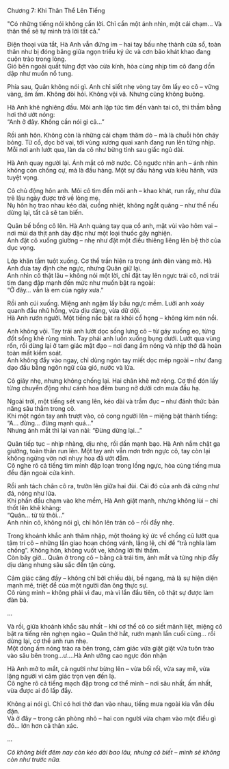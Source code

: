  Chương 7: Khi Thân Thể Lên Tiếng

"Có những tiếng nói không cần lời. Chỉ cần một ánh nhìn, một cái chạm… Và thân thể sẽ tự mình trả lời tất cả."

Điện thoại vừa tắt, Hà Anh vẫn đứng im – hai tay bấu nhẹ thành cửa sổ, toàn thân như bị đóng băng giữa ngọn triều ký ức và cơn bão khát khao đang cuộn trào trong lòng.  
Gió bên ngoài quất từng đợt vào cửa kính, hòa cùng nhịp tim cô đang dồn dập như muốn nổ tung.

Phía sau, Quân không nói gì. Anh chỉ siết nhẹ vòng tay ôm lấy eo cô – vững vàng, âm ấm. Không đòi hỏi. Không vội vã. Nhưng cũng không buông.

Hà Anh khẽ nghiêng đầu. Môi anh lập tức tìm đến vành tai cô, thì thầm bằng hơi thở ướt nóng:  
“Anh ở đây. Không cần nói gì cả…”

Rồi anh hôn. Không còn là những cái chạm thăm dò – mà là chuỗi hôn cháy bỏng. Từ cổ, dọc bờ vai, tới vùng xương quai xanh đang run lên từng nhịp.  
Mỗi nơi anh lướt qua, làn da cô như bừng tỉnh sau giấc ngủ dài.

Hà Anh quay người lại. Ánh mắt cô mờ nước. Cô ngước nhìn anh – ánh nhìn không còn chống cự, mà là đầu hàng. Một sự đầu hàng vừa kiêu hãnh, vừa tuyệt vọng.

Cô chủ động hôn anh. Môi cô tìm đến môi anh – khao khát, run rẩy, như đứa trẻ lâu ngày được trở về lòng mẹ.  
Nụ hôn họ trao nhau kéo dài, cuồng nhiệt, không ngắt quãng – như thể nếu dừng lại, tất cả sẽ tan biến.

Quân bế bổng cô lên. Hà Anh quàng tay qua cổ anh, mặt vùi vào hõm vai – nơi mùi da thịt anh dày đặc như một loại thuốc gây nghiện.  
Anh đặt cô xuống giường – nhẹ như đặt một điều thiêng liêng lên bệ thờ của dục vọng.

Lớp khăn tắm tuột xuống. Cơ thể trần hiện ra trong ánh đèn vàng mờ. Hà Anh đưa tay định che ngực, nhưng Quân giữ lại.  
Anh nhìn cô thật lâu – không nói một lời, chỉ đặt tay lên ngực trái cô, nơi trái tim đang đập mạnh đến mức như muốn bật ra ngoài:  
“Ở đây… vẫn là em của ngày xưa.”

Rồi anh cúi xuống. Miệng anh ngậm lấy bầu ngực mềm. Lưỡi anh xoáy quanh đầu nhũ hồng, vừa dịu dàng, vừa dữ dội.  
Hà Anh rướn người. Một tiếng nấc bật ra khỏi cổ họng – không kìm nén nổi.

Anh không vội. Tay trái anh lướt dọc sống lưng cô – từ gáy xuống eo, từng đốt sống khẽ rùng mình. Tay phải anh luồn xuống bụng dưới. Lướt qua vùng rốn, rồi dừng lại ở tam giác mật đạo – nơi đang ẩm nóng và nhịp thở đã hoàn toàn mất kiểm soát.  
Anh không đẩy vào ngay, chỉ dùng ngón tay miết dọc mép ngoài – như đang dạo đầu bằng ngôn ngữ của gió, nước và lửa.

Cô giãy nhẹ, nhưng không chống lại. Hai chân khẽ mở rộng. Cơ thể đón lấy từng chuyển động như cánh hoa đêm bung nở dưới cơn mưa đầu hạ.

Ngoài trời, một tiếng sét vang lên, kéo dài và trầm đục – như đánh thức bản năng sâu thẳm trong cô.  
Khi một ngón tay anh trượt vào, cô cong người lên – miệng bật thành tiếng:  
“A… đừng… đừng mạnh quá…”  
Nhưng ánh mắt thì lại van nài: “Đừng dừng lại…”

Quân tiếp tục – nhịp nhàng, dịu nhẹ, rồi dần mạnh bạo. Hà Anh nắm chặt ga giường, toàn thân run lên. Một tay anh vẫn mơn trớn ngực cô, tay còn lại không ngừng vờn nơi nhụy hoa đã ướt đẫm.  
Cô nghe rõ cả tiếng tim mình đập loạn trong lồng ngực, hòa cùng tiếng mưa đều đặn ngoài cửa kính.

Rồi anh tách chân cô ra, trườn lên giữa hai đùi. Cái đó của anh đã cứng như đá, nóng như lửa.  
Khi phần đầu chạm vào khe mềm, Hà Anh giật mạnh, nhưng không lùi – chỉ thốt lên khẽ khàng:  
“Quân… từ từ thôi…”  
Anh nhìn cô, không nói gì, chỉ hôn lên trán cô – rồi đẩy nhẹ.

Trong khoảnh khắc anh thâm nhập, một thoáng ký ức về chồng cũ lướt qua tâm trí cô – những lần giao hoan chóng vánh, lặng lẽ, chỉ để “trả nghĩa làm chồng”. Không hôn, không vuốt ve, không lời thì thầm.  
Còn bây giờ… Quân ở trong cô – bằng cả trái tim, ánh mắt và từng nhịp đẩy dịu dàng nhưng sâu sắc đến tận cùng.

Cảm giác căng đầy – không chỉ bởi chiều dài, bề ngang, mà là sự hiện diện mạnh mẽ, triệt để của một người đàn ông thực sự.  
Cô rùng mình – không phải vì đau, mà vì lần đầu tiên, cô thật sự được làm đàn bà.

...

Và rồi, giữa khoảnh khắc sâu nhất – khi cơ thể cô co siết mãnh liệt, miệng cô bật ra tiếng rên nghẹn ngào – Quân thở hắt, rướn mạnh lần cuối cùng… rồi dừng lại, cơ thể anh run nhẹ.  
Một dòng ấm nóng trào ra bên trong, cảm giác vừa giật giật vừa tuôn trào vào sâu bên trong...ư....Hà Anh ưỡng cao ngực đón nhận

Hà Anh mở to mắt, cả người như bừng lên – vừa bối rối, vừa say mê, vừa lặng người vì cảm giác trọn vẹn đến lạ.  
Cô nghe rõ cả tiếng mạch đập trong cơ thể mình – nơi sâu nhất, ấm nhất, vừa được ai đó lấp đầy.

Không ai nói gì. Chỉ có hơi thở đan vào nhau, tiếng mưa ngoài kia vẫn đều đặn.  
Và ở đây – trong căn phòng nhỏ – hai con người vừa chạm vào một điều gì đó… lớn hơn cả thân xác.

…

*Cô không biết đêm nay còn kéo dài bao lâu, nhưng cô biết – mình sẽ không còn như trước nữa.*  
